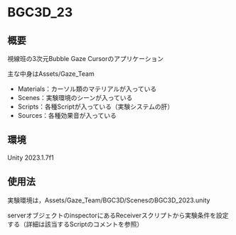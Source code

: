 # BGC3D_23
## 概要
視線班の3次元Bubble Gaze Cursorのアプリケーション
  
主な中身はAssets/Gaze_Team

- Materials：カーソル類のマテリアルが入っている
- Scenes：実験環境のシーンが入っている
- Scripts：各種Scriptが入っている（実験システムの肝）
- Sources：各種効果音が入っている

## 環境
Unity 2023.1.7f1


## 使用法
実験環境は，Assets/Gaze_Team/BGC3D/ScenesのBGC3D_2023.unity

serverオブジェクトのinspectorにあるReceiverスクリプトから実験条件を設定する（詳細は該当するScriptのコメントを参照）

